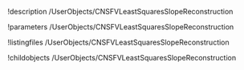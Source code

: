 !description /UserObjects/CNSFVLeastSquaresSlopeReconstruction

!parameters /UserObjects/CNSFVLeastSquaresSlopeReconstruction

!listingfiles /UserObjects/CNSFVLeastSquaresSlopeReconstruction

!childobjects /UserObjects/CNSFVLeastSquaresSlopeReconstruction
